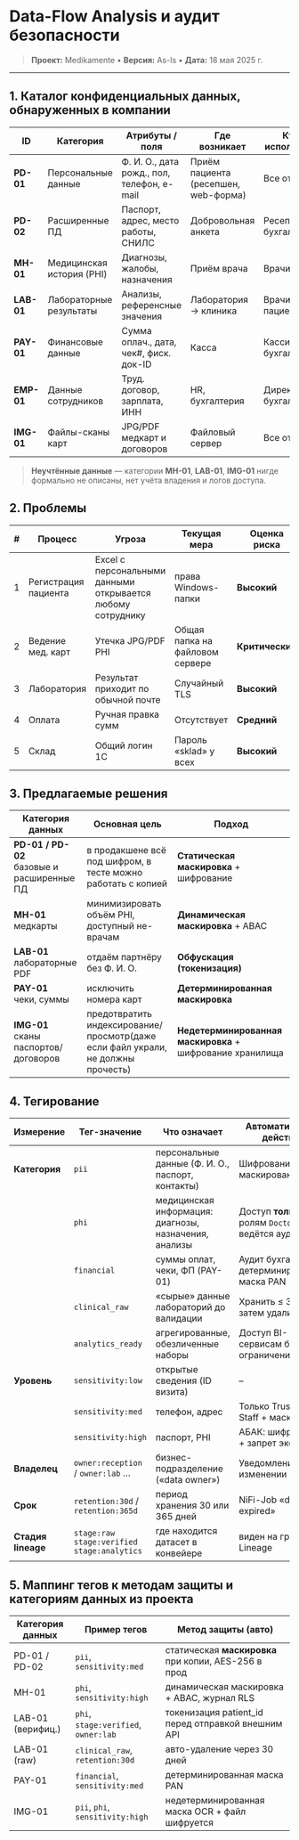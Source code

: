 # Data-Flow Analysis и аудит безопасности

> **Проект:** Medikamente • **Версия:** As-Is • **Дата:** 18 мая 2025 г.

---

## 1. Каталог конфиденциальных данных, обнаруженных в компании

| ID         | Категория                 | Атрибуты / поля                            | Где возникает                        | Кто использует        |
|------------|---------------------------|--------------------------------------------|--------------------------------------|-----------------------|
| **PD-01**  | Персональные данные       | Ф. И. О., дата рожд., пол, телефон, e-mail | Приём пациента (ресепшен, web-форма) | Все отделы            |
| **PD-02**  | Расширенные ПД            | Паспорт, адрес, место работы, СНИЛС        | Добровольная анкета                  | Ресепшен, бухгалтерия |
| **MH-01**  | Медицинская история (PHI) | Диагнозы, жалобы, назначения               | Приём врача                          | Врачи                 |
| **LAB-01** | Лабораторные результаты   | Анализы, референсные значения              | Лаборатория → клиника                | Врачи, пациент        |  
| **PAY-01** | Финансовые данные         | Сумма оплач., дата, чек#, фиск. док-ID     | Касса                                | Кассир, бухгалтерия   | 
| **EMP-01** | Данные сотрудников        | Труд. договор, зарплата, ИНН               | HR, бухгалтерия                      | Директор, бухгалтера  |
| **IMG-01** | Файлы-сканы карт          | JPG/PDF медкарт и договоров                | Файловый сервер                      | Все отделы            |

> **Неучтённые данные** — категории **MH-01**, **LAB-01**, **IMG-01** нигде формально не описаны, нет учёта владения и
> логов доступа.

## 2. Проблемы

| # | Процесс              | Угроза                                                     | Текущая мера                    | Оценка риска    | Комментарий                  |
|---|----------------------|------------------------------------------------------------|---------------------------------|-----------------|------------------------------|
| 1 | Регистрация пациента | Excel с персональными данными открывается любому сотруднику | права Windows-папки             | **Высокий**     | Нет шифрования, нет журналов |
| 2 | Ведение мед. карт    | Утечка JPG/PDF PHI                                         | Общая папка на файловом сервере | **Критический** | Нет DLP, контроля версий     |
| 3 | Лаборатория          | Результат приходит по обычной почте                        | Случайный TLS                   | **Высокий**     | Нет псевдонимизации          |
| 4 | Оплата               | Ручная правка сумм                                         | Отсутствует                     | **Средний**     | 1С заполняют пост-фактум     |
| 5 | Склад                | Общий логин 1С                                             | Пароль «sklad» у всех           | **Высокий**     | Нет RBAC и сегментации       |

## 3. Предлагаемые решения

| Категория данных                              | Основная цель                                                                   | Подход                                                    | 
|-----------------------------------------------|---------------------------------------------------------------------------------|-----------------------------------------------------------|
| **PD-01 / PD-02**<br>базовые и расширенные ПД | в продакшене всё под шифром, в тесте можно работать с копией                    | **Статическая маскировка** + шифрование                   |
| **MH-01**<br>медкарты                         | минимизировать объём PHI, доступный не-врачам                                   | **Динамическая маскировка** + ABAC                        | 
| **LAB-01**<br>лабораторные PDF                | отдаём партнёру без Ф. И. О.                                                    | **Обфускация (токенизация)**                              |
| **PAY-01**<br>чеки, суммы                     | исключить номера карт                                                           | **Детерминированная маскировка**                          |
| **IMG-01**<br>сканы паспортов/договоров       | предотвратить индексирование/просмотр(даже если файл украли, не должны прочесть) | **Недетерминированная маскировка** + шифрование хранилища |

## 4. Тегирование

| Измерение          | Тег-значение                                   | Что означает                                          | Автоматическое действие                         |
|--------------------|------------------------------------------------|-------------------------------------------------------|-------------------------------------------------|
| **Категория**      | `pii`                                          | персональные данные (Ф. И. О., паспорт, контакты)     | Шифрование диска, маскирование в dev            |
|                    | `phi`                                          | медицинская информация: диагнозы, назначения, анализы | Доступ **только** ролям `Doctor`, ведётся аудит |
|                    | `financial`                                    | суммы оплат, чеки, ФП (PAY-01)                        | Аудит бухгалтерии, детерминированная маска PAN  |
|                    | `clinical_raw`                                 | «сырые» данные лабораторий до валидации               | Хранить ≤ 30 дней, затем удалить                |
|                    | `analytics_ready`                              | агрегированные, обезличенные наборы                   | Доступ BI-сервисам без ограничений              |
| **Уровень**        | `sensitivity:low`                              | открытые сведения (ID визита)                         | –                                               |
|                    | `sensitivity:med`                              | телефон, адрес                                        | Только Trusted-Staff + маска в UI               |
|                    | `sensitivity:high`                             | паспорт, PHI                                          | АБАК: шифрование + запрет экспорта              |
| **Владелец**       | `owner:reception` / `owner:lab` …              | бизнес-подразделение («data owner»)                   | Уведомления при изменении схемы                 |
| **Срок**           | `retention:30d` / `retention:365d`             | период хранения 30 или 365 дней                       | NiFi-Job «delete-expired»                       |
| **Стадия lineage** | `stage:raw` `stage:verified` `stage:analytics` | где находится датасет в конвейере                     | виден на графе Data Lineage                     |

## 5. Маппинг тегов к методам защиты и категориям данных из проекта

| Категория данных  | Пример тегов                         | Метод защиты (авто)                                  |
|-------------------|--------------------------------------|------------------------------------------------------|
| PD-01 / PD-02     | `pii`, `sensitivity:med`             | статическая **маскировка** при копии, AES-256 в прод |
| MH-01             | `phi`, `sensitivity:high`            | динамическая маскировка + ABAC, журнал RLS           |
| LAB-01 (верифиц.) | `phi`, `stage:verified`, `owner:lab` | токенизация patient\_id перед отправкой внешним API  |
| LAB-01 (raw)      | `clinical_raw`, `retention:30d`      | авто-удаление через 30 дней                          |
| PAY-01            | `financial`, `sensitivity:med`       | детерминированная маска PAN                          |
| IMG-01            | `pii`, `phi`, `sensitivity:high`     | недетерминированная маска OCR +  файл шифруется      |


